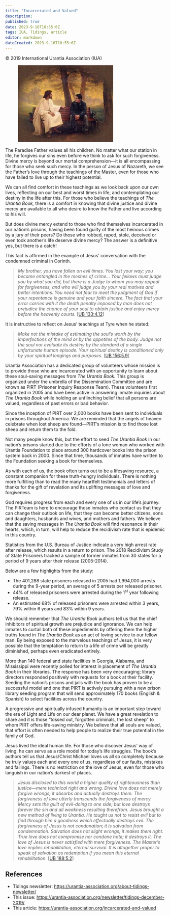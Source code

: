 ```yaml
---
title: "Incarcerated and Valued"
description: 
published: true
date: 2023-9-16T10:55:6Z
tags: IUA, Tidings, article
editor: markdown
dateCreated: 2023-9-16T10:55:6Z
---
```


<p class="v-card v-sheet theme--light gray lighten-3 px-2">© 2019 International Urantia Association (IUA)</p>

<figure id="Figure_1" class="image urantiapedia image-style-align-left">
<img src="../../../image/article/IUA_Tidings/PIRT-graphic-300x241.jpg">
</figure>

The Paradise Father values all his children. No matter what our station in life, he forgives our sins even before we think to ask for such forgiveness. Divine mercy is beyond our mortal comprehension—it is all encompassing for those who seek such mercy. In the person of Jesus of Nazareth, we see the Father’s love through the teachings of the Master, even for those who have failed to live up to their highest potential.

We can all find comfort in these teachings as we look back upon our own lives, reflecting on our best and worst times in life, and contemplating our destiny in the life after this. For those who believe the teachings of _The Urantia Book,_ there is a comfort in knowing that divine justice and divine mercy are available to all who desire to know the Father and live according to his will.

But does divine mercy extend to those who find themselves incarcerated in our nation’s prisons, having been found guilty of the most heinous crimes by a jury of their peers? Do those who robbed, raped, stole, deceived or even took another’s life deserve divine mercy? The answer is a definitive yes, but there is a catch!

This fact is affirmed in the example of Jesus’ conversation with the condemned criminal in Corinth.

> _My brother, you have fallen on evil times. You lost your way; you became entangled in the meshes of crime… Your fellows must judge you by what you did, but there is a Judge to whom you may appeal for forgiveness, and who will judge you by your real motives and better intentions. You need not fear to meet the judgment of God if your repentance is genuine and your faith sincere. The fact that your error carries with it the death penalty imposed by man does not prejudice the chance of your soul to obtain justice and enjoy mercy before the heavenly courts._ [[UB 133:4.12](/en/The_Urantia_Book/133#p4_12)]

It is instructive to reflect on Jesus’ teachings at Tyre when he stated:

> _Make not the mistake of estimating the soul’s worth by the imperfections of the mind or by the appetites of the body. Judge not the soul nor evaluate its destiny by the standard of a single unfortunate human episode. Your spiritual destiny is conditioned only by your spiritual longings and purposes._ [[UB 156:5.9](/en/The_Urantia_Book/156#p5_9)]

Urantia Association has a dedicated group of volunteers whose mission is to provide those who are incarcerated with an opportunity to learn about these soul-saving messages from _The Urantia Book._ This group is organized under the umbrella of the Dissemination Committee and are known as PIRT (Prisoner Inquiry Response Team). These volunteers first organized in 2005 and have been active in answering inmate inquiries about _The Urantia Book_ while holding an unflinching belief that all persons are valued, regardless of past errors or bad behavior.

Since the inception of PIRT over 2,000 books have been sent to individuals in prisons throughout America. We are reminded that the angels of heaven celebrate when lost sheep are found—PIRT’s mission is to find those lost sheep and return them to the fold.

Not many people know this, but the effort to seed _The Urantia Book_ in our nation’s prisons started due to the efforts of a lone woman who worked with Urantia Foundation to place around 300 hardcover books into the prison system back in 2000. Since that time, thousands of inmates have written to the Foundation seeking a book for themselves.

As with each of us, the book often turns out to be a lifesaving resource, a constant companion for these truth-hungry individuals. There is nothing more fulfilling than to read the many heartfelt testimonials and letters of thanks for the gift of revelation and its uplifting messages of love and forgiveness.

God requires progress from each and every one of us in our life’s journey. The PIRTeam is here to encourage those inmates who contact us that they can change their outlook on life, that they can become better citizens, sons and daughters, husbands and wives, and mothers and fathers. We believe that the saving messages in _The Urantia Book_ will find resonance in their hearts, which, in turn, will help to reduce the recidivism rate that is epidemic in this country.

Statistics from the U.S. Bureau of Justice indicate a very high arrest rate after release, which results in a return to prison. The 2018 Recidivism Study of State Prisoners tracked a sample of former inmates from 30 states for a period of 9 years after their release (2005-2014).

Below are a few highlights from the study:

- The 401,288 state prisoners released in 2005 had 1,994,000 arrests during the 9-year period, an average of 5 arrests per released prisoner.
- 44% of released prisoners were arrested during the 1<sup>st</sup> year following release.
- An estimated 68% of released prisoners were arrested within 3 years, 79% within 6 years and 83% within 9 years.

We should remember that _The Urantia Book_ authors tell us that the chief inhibitors of spiritual growth are prejudice and ignorance. We can help inmates to curtail both of these impediments by offering them the higher truths found in _The Urantia Book_ as an act of loving service to our fellow man. By being exposed to the marvelous teachings of Jesus, it is very possible that the temptation to return to a life of crime will be greatly diminished, perhaps even eradicated entirely.

More than 140 federal and state facilities in Georgia, Alabama, and Mississippi were recently polled for interest in placement of _The Urantia Book_ in their libraries. The response has been very encouraging; library directors responded positively with requests for a book at their facility. Seeding the nation’s prisons and jails with the book has proven to be a successful model and one that PIRT is actively pursuing with a new prison library seeding program that will send approximately 170 books (English & Spanish) to select facilities across the country.

A progressive and spiritually infused humanity is an important step toward the era of Light and Life on our dear planet. We have a great revelation to share and it is those “tossed out, forgotten criminals, the lost sheep” to whom PIRT offers life-saving ministry. We believe that all souls are valued, that effort is often needed to help people to realize their true potential in the family of God.

Jesus lived the ideal human life. For those who discover Jesus’ way of living, he can serve as a role model for today’s life struggles. The book’s authors tell us that Jesus/Christ Michael loves us all so completely because he truly values each and every one of us, regardless of our faults, mistakes and failings. There is no restriction on the love of Jesus, even for those who languish in our nation’s darkest of places.

> _Jesus disclosed to this world a higher quality of righteousness than justice—mere technical right and wrong. Divine love does not merely forgive wrongs; it absorbs and actually destroys them. The forgiveness of love utterly transcends the forgiveness of mercy. Mercy sets the guilt of evil-doing to one side; but love destroys forever the sin and all weakness resulting therefrom. Jesus brought a new method of living to Urantia. He taught us not to resist evil but to find through him a goodness which effectually destroys evil. The forgiveness of Jesus is not condonation; it is salvation from condemnation. Salvation does not slight wrongs; it_ _makes them right._ _True love does not compromise nor condone hate; it destroys it. The love of Jesus is never satisfied with mere forgiveness. The Master’s love implies rehabilitation, eternal survival. It is altogether proper to speak of salvation as redemption if you mean this eternal rehabilitation._ [[UB 188:5.2](/en/The_Urantia_Book/188#p5_2)]


## References

- Tidings newsletter: https://urantia-association.org/about-tidings-newsletter/
- This issue: https://urantia-association.org/newsletter/tidings-december-2019/
- This article: https://urantia-association.org/incarcerated-and-valued
